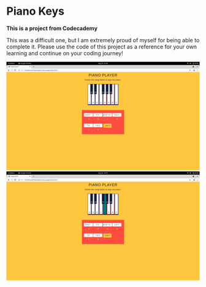 # Piano Keys

**This is a project from Codecademy**

This was a difficult one, but I am extremely proud of myself for being able to complete it. Please use the code of this project as a reference for your own learning and continue on your coding journey!

![Example Image 1](./images/example1.png)
![Example Image 2](./images/example2.png)